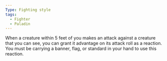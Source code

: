 ```yaml
---
Type: Fighting style
tags:
  - Fighter
  - Paladin
---
```

When a creature within 5 feet of you makes an attack against a creature that you can see, you can grant it advantage on its attack roll as a reaction. You must be carrying a banner, flag, or standard in your hand to use this reaction.